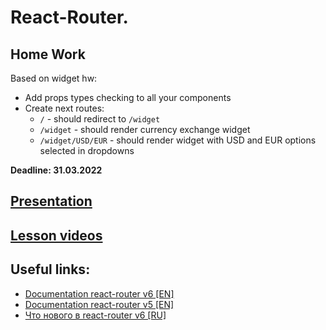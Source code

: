 # React-Router.

## Home Work
Based on widget hw:
* Add props types checking to all your components
* Create next routes:
  * `/` - should redirect to `/widget`
  * `/widget` - should render currency exchange widget
  * `/widget/USD/EUR` - should render widget with USD and EUR options selected in dropdowns
  
**Deadline: 31.03.2022**

## [Presentation](https://slides.com/aleh_lipski/deck-9d97b4)
## [Lesson videos](https://drive.google.com/file/d/12rS6OnhEuZhIo3jxGjr7Jh1dbva-qAM2/view?usp=sharing)

## Useful links:
* [Documentation react-router v6 [EN]](https://reactrouter.com/docs/en/v6)
* [Documentation react-router v5 [EN]](https://reactrouter.com/web/guides/quick-start)
* [Что нового в react-router v6 [RU]](https://habr.com/ru/company/kts/blog/598835/)
